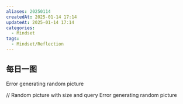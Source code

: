 ```yaml
---
aliases: 20250114
createdAt: 2025-01-14 17:14
updateAt: 2025-01-14 17:14
categories:
  - Mindset
tags:
  - Mindset/Reflection
---
```



## 每日一图
Error generating random picture

// Random picture with size and query
Error generating random picture
